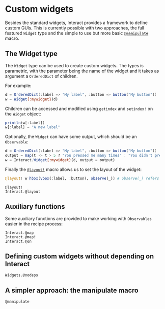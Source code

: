# Custom widgets

Besides the standard widgets, Interact provides a framework to define custom GUIs. This is currently possible with two approaches, the full featured `Widget` type and the simple to use but more basic [`@manipulate`](@ref) macro.

## The Widget type

The `Widget` type can be used to create custom widgets. The types is parametric, with the parameter being the name of the widget and it takes as argument a `OrderedDict` of children.

For example:

```julia
d = OrderedDict(:label => "My label", :button => button("My button"))
w = Widget{:mywidget}(d)
```

Children can be accessed and modified using `getindex` and `setindex!` on the `Widget` object:

```julia
println(w[:label])
w[:label] = "A new label"
```

Optionally, the `Widget` can have some output, which should be an `Observable`:

```julia
d = OrderedDict(:label => "My label", :button => button("My button"))
output = map(t -> t > 5 ? "You pressed me many times" : "You didn't press me enough", d[:button])
w = Interact.Widget{:mywidget}(d, output = output)
```

Finally the [`@layout!`](@ref) macro allows us to set the layout of the widget:

```julia
@layout! w hbox(vbox(:label, :button), observe(_)) # observe(_) refers to the output of the widget
```

```@docs
@layout!
Interact.@layout
```

## Auxiliary functions

Some auxiliary functions are provided to make working with `Observables` easier in the recipe process:

```@docs
Interact.@map
Interact.@map!
Interact.@on
```

## Defining custom widgets without depending on Interact

```@docs
Widgets.@nodeps
```

## A simpler approach: the manipulate macro

```@docs
@manipulate
```
